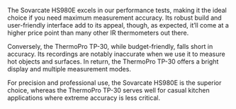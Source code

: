 The Sovarcate HS980E excels in our performance tests, making it the ideal choice if you need maximum measurement accuracy. Its robust build and user-friendly interface add to its appeal, though, as expected, it’ll come at a higher price point than many other IR thermometers out there.

Conversely, the ThermoPro TP-30, while budget-friendly, falls short in accuracy. Its recordings are notably inaccurate when we use it to measure hot objects and surfaces. In return, the ThermoPro TP-30 offers a bright display and multiple measurement modes.

For precision and professional use, the Sovarcate HS980E is the superior choice, whereas the ThermoPro TP-30 serves well for casual kitchen applications where extreme accuracy is less critical.